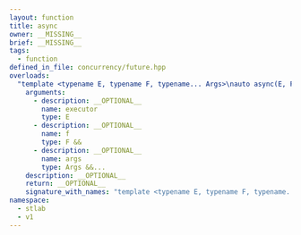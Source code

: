 ```yaml
---
layout: function
title: async
owner: __MISSING__
brief: __MISSING__
tags:
  - function
defined_in_file: concurrency/future.hpp
overloads:
  "template <typename E, typename F, typename... Args>\nauto async(E, F &&, Args &&...) -> future<detail::result_t<std::decay_t<F>, std::decay_t<Args>...>>":
    arguments:
      - description: __OPTIONAL__
        name: executor
        type: E
      - description: __OPTIONAL__
        name: f
        type: F &&
      - description: __OPTIONAL__
        name: args
        type: Args &&...
    description: __OPTIONAL__
    return: __OPTIONAL__
    signature_with_names: "template <typename E, typename F, typename... Args>\nauto async(E executor, F && f, Args &&... args) -> future<detail::result_t<std::decay_t<F>, std::decay_t<Args>...>>"
namespace:
  - stlab
  - v1
---
```

